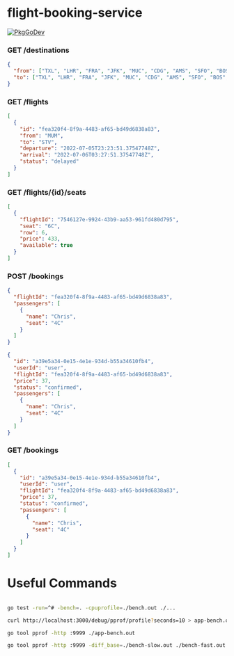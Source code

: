 # flight-booking-service
[![PkgGoDev](https://pkg.go.dev/badge/github.com/christophwitzko/flight-booking-service)](https://pkg.go.dev/github.com/christophwitzko/flight-booking-service)

### GET /destinations

```json
{
  "from": ["TXL", "LHR", "FRA", "JFK", "MUC", "CDG", "AMS", "SFO", "BOS", "MIA"],
  "to": ["TXL", "LHR", "FRA", "JFK", "MUC", "CDG", "AMS", "SFO", "BOS", "MIA"]
}
```

### GET /flights

```json
[
  {
    "id": "fea320f4-8f9a-4483-af65-bd49d6838a83",
    "from": "MUM",
    "to": "STV",
    "departure": "2022-07-05T23:23:51.37547748Z",
    "arrival": "2022-07-06T03:27:51.37547748Z",
    "status": "delayed"
  }
]
```

### GET /flights/{id}/seats

```json
[
  {
    "flightId": "7546127e-9924-43b9-aa53-961fd480d795",
    "seat": "6C",
    "row": 6,
    "price": 433,
    "available": true
  }
]
```

### POST /bookings

```json
{
  "flightId": "fea320f4-8f9a-4483-af65-bd49d6838a83",
  "passengers": [
    {
      "name": "Chris",
      "seat": "4C"
    }
  ]
}
```

```json
{
  "id": "a39e5a34-0e15-4e1e-934d-b55a34610fb4",
  "userId": "user",
  "flightId": "fea320f4-8f9a-4483-af65-bd49d6838a83",
  "price": 37,
  "status": "confirmed",
  "passengers": [
    {
      "name": "Chris",
      "seat": "4C"
    }
  ]
}
```


### GET /bookings

```json
[
  {
    "id": "a39e5a34-0e15-4e1e-934d-b55a34610fb4",
    "userId": "user",
    "flightId": "fea320f4-8f9a-4483-af65-bd49d6838a83",
    "price": 37,
    "status": "confirmed",
    "passengers": [
      {
        "name": "Chris",
        "seat": "4C"
      }
    ]
  }
]
```

# Useful Commands

```bash

go test -run=^# -bench=. -cpuprofile=./bench.out ./...

curl http://localhost:3000/debug/pprof/profile?seconds=10 > app-bench.out

go tool pprof -http :9999 ./app-bench.out

go tool pprof -http :9999 -diff_base=./bench-slow.out ./bench-fast.out
```
